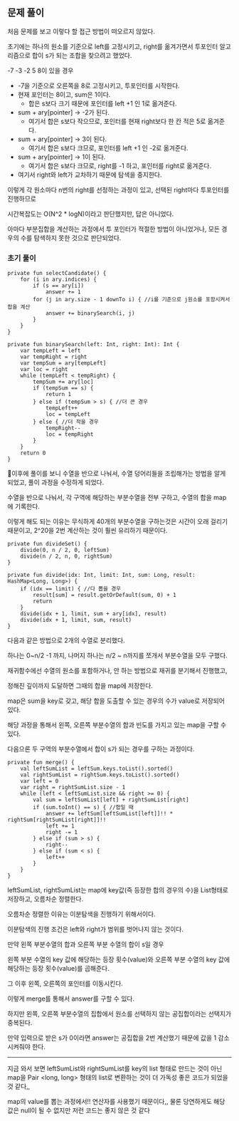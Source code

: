 ## 문제 풀이

처음 문제를 보고 이렇다 할 접근 방법이 떠오르지 않았다.

초기에는 하나의 원소를 기준으로 left를 고정시키고, right를 옮겨가면서 투포인터 알고리즘으로 합이 s가 되는 조합을 찾으려고 했었다.

-7 -3 -2 5 8이 있을 경우

-   -7을 기준으로 오른쪽을 8로 고정시키고, 투포인터를 시작한다.
-   현재 포인터는 8이고, sum은 1이다.
    -   합은 s보다 크기 때문에 포인터를 left +1 인 1로 옮겨준다.
-   sum + ary[pointer] -> -2가 된다.
    -   여기서 합은 s보다 작으므로, 포인터를 현재 right보다 한 칸 적은 5로 옮겨준다.
-   sum + ary[pointer] -> 3이 된다.
    -   여기서 합은 s보다 크므로, 포인터를 left +1 인 -2로 옮겨준다.
-   sum + ary[pointer] -> 1이 된다.
    -   여기서 합은 s보다 크므로, right를 -1 하고, 포인터를 right로 옮겨준다.
-   여기서 right와 left가 교차하기 때문에 탐색을 중지한다.

이렇게 각 원소마다 n번의 right를 선정하는 과정이 있고, 선택된 right마다 투포인터를 진행하므로

시간복잡도는 O(N^2 * logN)이라고 판단했지만, 답은 아니었다.

아마다 부분집합을 계산하는 과정에서 투 포인터가 적절한 방법이 아니었거나, 모든 경우의 수를 탐색하지 못한 것으로 판단되었다.

### 초기 풀이

```
private fun selectCandidate() {
    for (i in ary.indices) {
        if (s == ary[i])
            answer += 1
        for (j in ary.size - 1 downTo i) { //i를 기준으로 j원소를 포함시켜서 합을 계산
            answer += binarySearch(i, j)
        }
    }
}

private fun binarySearch(left: Int, right: Int): Int {
    var tempLeft = left
    var tempRight = right
    var tempSum = ary[tempLeft]
    var loc = right
    while (tempLeft < tempRight) {
        tempSum += ary[loc]
        if (tempSum == s) {
            return 1
        } else if (tempSum > s) { //더 큰 경우
            tempLeft++
            loc = tempLeft
        } else { //더 작을 경우
            tempRight--
            loc = tempRight
        }
    }
    return 0
}
```

이후에 풀이를 보니 수열을 반으로 나눠서, 수열 덩어리들을 조립해가는 방법을 알게 되었고, 풀이 과정을 수정하게 되었다.

수열을 반으로 나눠서, 각 구역에 해당하는 부분수열을 전부 구하고, 수열의 합을 map에 기록한다.

이렇게 해도 되는 이유는 무식하게 40개의 부분수열을 구하는것은 시간이 오래 걸리기 때문이고, 2^20을 2번 계산하는 것이 훨씬 유리하기 때문이다.

```
private fun divideSet() {
    divide(0, n / 2, 0, leftSum)
    divide(n / 2, n, 0, rightSum)
}

private fun divide(idx: Int, limit: Int, sum: Long, result: HashMap<Long, Long>) {
    if (idx == limit) { //다 뽑을 경우
        result[sum] = result.getOrDefault(sum, 0) + 1
        return
    }
    divide(idx + 1, limit, sum + ary[idx], result)
    divide(idx + 1, limit, sum, result)
}
```

다음과 같은 방법으로 2개의 수열로 분리했다.

하나는 0~n/2 -1 까지, 나머지 하나는 n/2 ~ n까지를 쪼개서 부분수열을 모두 구했다.

재귀함수에선 수열의 원소를 포함하거나, 안 하는 방법으로 재귀를 분기해서 진행했고,

정해진 깊이까지 도달하면 그때의 합을 map에 저장한다.

map은 sum을 key로 갖고, 해당 합을 도출할 수 있는 경우의 수가 value로 저장되어 있다.

해당 과정을 통해서 왼쪽, 오른쪽 부분수열의 합과 빈도를 가지고 있는 map을 구할 수 있다.

다음으론 두 구역의 부분수열에서 합이 s가 되는 경우를 구하는 과정이다.

```
private fun merge() {
    val leftSumList = leftSum.keys.toList().sorted()
    val rightSumList = rightSum.keys.toList().sorted()
    var left = 0
    var right = rightSumList.size - 1
    while (left < leftSumList.size && right >= 0) {
        val sum = leftSumList[left] + rightSumList[right]
        if (sum.toInt() == s) { //합일 때
            answer += leftSum[leftSumList[left]]!! * rightSum[rightSumList[right]]!!
            left += 1
            right -= 1
        } else if (sum > s) {
            right--
        } else if (sum < s) {
            left++
        }
    }
}
```

leftSumList, rightSumList는 map에 key값(즉 등장한 합의 경우의 수)을 List형태로 저장하고, 오름차순 정렬한다.

오름차순 정렬한 이유는 이분탐색을 진행하기 위해서이다.

이분탐색의 진행 조건은 left와 right가 범위를 벗어나지 않는 것이다.

만약 왼쪽 부분수열의 합과 오른쪽 부분 수열의 합이 s일 경우

왼쪽 부분 수열의 key 값에 해당하는 등장 횟수(value)와 오른쪽 부분 수열의 key 값에 해당하는 등장 횟수(value)를 곱해준다.

그 이후 왼쪽, 오른쪽의 포인터를 이동시킨다.

이렇게 merge를 통해서 answer를 구할 수 있다.

하지만 왼쪽, 오른쪽 부분수열의 집합에서 원소를 선택하지 않는 공집합이라는 선택지가 중복된다.

만약 입력으로 받은 s가 0이라면 answer는 공집합을 2번 계산했기 때문에 값을 1 감소시켜줘야 한다.

-------

지금 와서 보면 leftSumList와 rightSumList를 key의 list 형태로 만드는 것이 아닌 map을 Pair <long, long> 형태의 list로 변환하는 것이 더 가독성 좋은 코드가 되었을 것 같다,, 

map의 value를 뽑는 과정에서!! 연산자를 사용했기 때문이다,, 물론 당연하게도 해당 값은 null이 될 수 없지만 저런 코드는 좋지 않은 것 같다